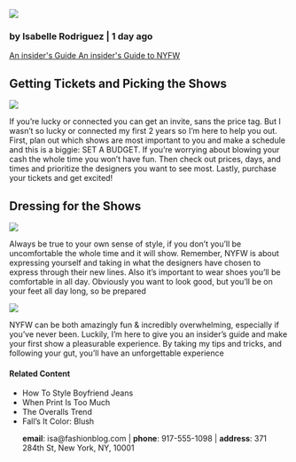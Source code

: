 <!DOCTYPE html>
<html>
  <head>
    <title>Fashion Website</title>
    <body>
      <a href="#contact"><img src="https://content.codecademy.com/courses/learn-html/elements-and-structure/profile.jpg"></a>
      <h3>by Isabelle Rodriguez | 1 day ago</h3>
      <a href="https://en.wikipedia.org/wiki/New_York_Fashion_Week" target="_blank">An insider's Guide An insider's Guide to NYFW </a> 
      <h2>Getting Tickets and Picking the Shows</h2>
      <img src="https://content.codecademy.com/courses/learn-html/elements-and-structure/image-one.jpeg">
      <p>If you’re lucky or connected you can get an invite, sans the price tag. 
      But I wasn’t so lucky or connected my first 2 years so I’m here to help you out. 
      First, plan out which shows are most important to you and make a schedule and this is a biggie: SET A BUDGET. 
      If you’re worrying about blowing your cash the whole time you won’t have fun. 
      Then check out prices, days, and times and prioritize the designers you want to see most. Lastly, purchase your tickets and get excited!</p>
      <h2>Dressing for the Shows</h2>
      <img src="https://content.codecademy.com/courses/learn-html/elements-and-structure/image-two.jpeg">
      <p>Always be true to your own sense of style, if you don’t you’ll be uncomfortable the whole time and it will show. 
      Remember, NYFW is about expressing yourself and taking in what the designers have chosen to express through their new lines. 
      Also it’s important to wear shoes you’ll be comfortable in all day. 
      Obviously you want to look good, but you’ll be on your feet all day long, so be prepared</p>
      <img src="https://content.codecademy.com/courses/learn-html/elements-and-structure/image-three.jpeg">
      <p>NYFW can be both amazingly fun & incredibly overwhelming, especially if you’ve never been. Luckily, 
      I’m here to give you an insider’s guide and make your first show a pleasurable experience. 
      By taking my tips and tricks, and following your gut, you’ll have an unforgettable experience</p>
      <h4>Related Content</h4>
      <ul>
        <li>How To Style Boyfriend Jeans</li>
        <li>When Print Is Too Much</li>
        <li>The Overalls Trend</li>
        <li>Fall’s It Color: Blush</li>
        <div id='contact'>
          <p><strong>email</strong>: isa@fashionblog.com | 
            <strong>phone</strong>: 917-555-1098 |
            <strong>address</strong>: 371 284th St, 
            New York, NY, 10001</p>
        </div>
      </ul>
    </body>
  </head>
</html>
